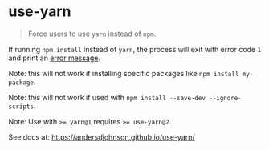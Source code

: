 # use-yarn
> Force users to use `yarn` instead of `npm`.

If running `npm install` instead of `yarn`, the process will exit with error code `1`
and print an [error message](https://raw.githubusercontent.com/AndersDJohnson/use-yarn/master/message.txt).

Note: this will not work if installing specific packages like `npm install my-package`.

Note: this will not work if used with `npm install --save-dev --ignore-scripts`.

Note: Use with `>= yarn@1` requires `>= use-yarn@2`.

See docs at: https://andersdjohnson.github.io/use-yarn/
